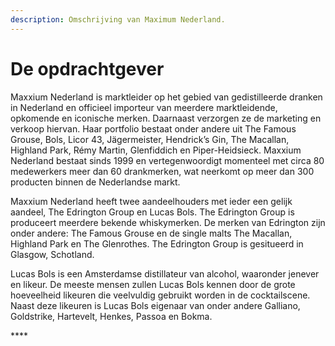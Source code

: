 ```yaml
---
description: Omschrijving van Maximum Nederland.
---
```


# De opdrachtgever

Maxxium Nederland is marktleider op het gebied van gedistilleerde dranken in Nederland en officieel importeur van meerdere marktleidende, opkomende en iconische merken. Daarnaast verzorgen ze de marketing en verkoop hiervan. Haar portfolio bestaat onder andere uit The Famous Grouse, Bols, Licor 43, Jägermeister, Hendrick’s Gin, The Macallan, Highland Park, Rémy Martin, Glenfiddich en Piper-Heidsieck. Maxxium Nederland bestaat sinds 1999 en vertegenwoordigt momenteel met circa 80 medewerkers meer dan 60 drankmerken, wat neerkomt op meer dan 300 producten binnen de Nederlandse markt. 

Maxxium Nederland heeft twee aandeelhouders met ieder een gelijk aandeel, The Edrington Group en Lucas Bols. The Edrington Group is produceert meerdere bekende whiskymerken. De merken van Edrington zijn onder andere: The Famous Grouse en de single malts The Macallan, Highland Park en The Glenrothes. The Edrington Group is gesitueerd in Glasgow, Schotland. 

Lucas Bols is een Amsterdamse distillateur van alcohol, waaronder jenever en likeur. De meeste mensen zullen Lucas Bols kennen door de grote hoeveelheid likeuren die veelvuldig gebruikt worden in de cocktailscene. Naast deze likeuren is Lucas Bols eigenaar van onder andere Galliano, Goldstrike, Hartevelt, Henkes, Passoa en Bokma.



\*\*\*\*



